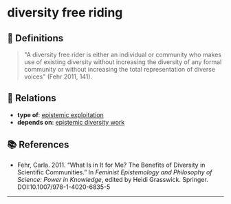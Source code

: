 # diversity free riding

## 📖 Definitions

> "A diversity free rider is either an individual or community who makes use of existing diversity without increasing the diversity of any formal community or without increasing the total representation of diverse voices" (Fehr 2011, 141).

## 🔗 Relations

- **type of**: [epistemic exploitation](./epistemic-exploitation.md)
- **depends on**: [epistemic diversity work](./epistemic-diversity-work.md)

## 📚 References

- Fehr, Carla. 2011. “What Is in It for Me? The Benefits of Diversity in Scientific Communities.” In _Feminist Epistemology and Philosophy of Science: Power in Knowledge_, edited by Heidi Grasswick. Springer. DOI:10.1007/978-1-4020-6835-5

---

<script src="https://giscus.app/client.js"
                data-repo="natesheehan/conceptcartography"
                data-repo-id="R_kgDOPB5QiQ"
                data-category="General"
                data-category-id="DIC_kwDOPB5Qic4CsAxd"
                data-mapping="pathname"
                data-strict="0"
                data-reactions-enabled="1"
                data-emit-metadata="0"
                data-input-position="bottom"
                data-theme="catppuccin_mocha"
                data-lang="en"
                crossorigin="anonymous"
                async>
        </script>
        
